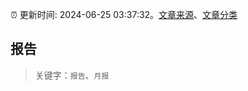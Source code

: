 :alarm_clock: 更新时间: 2024-06-25 03:37:32。[文章来源](/README.md)、[文章分类](/TAGS.md)

## 报告


> 关键字：`报告`、`月报`



